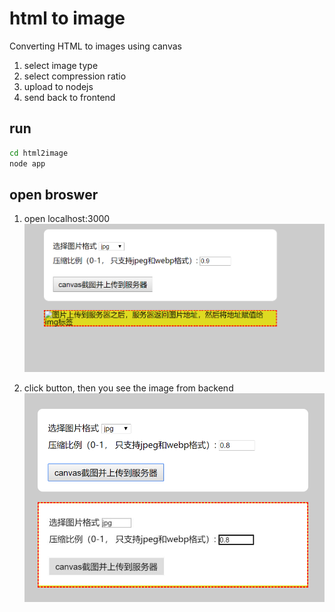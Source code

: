 # html to image
Converting HTML to images using canvas
1. select image type 
2. select compression ratio
3. upload to nodejs
4. send back to frontend

## run
```bash
cd html2image
node app
```

## open broswer
1. open localhost:3000
![upload before](./screenshots/before.png)

2. click button, then you see the image from backend
![upload after](./screenshots/after.png)